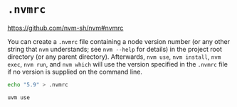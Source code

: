 # `.nvmrc`

<https://github.com/nvm-sh/nvm#nvmrc>

You can create a `.nvmrc` file containing a node version number (or any other string that `nvm` understands; see `nvm --help` for details) in the project root directory (or any parent directory). Afterwards, `nvm use`, `nvm install`, `nvm exec`, `nvm run`, and `nvm which` will use the version specified in the `.nvmrc` file if no version is supplied on the command line.

```bash
echo "5.9" > .nvmrc

uvm use
```
